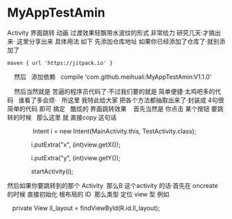 # MyAppTestAmin
Activity 界面跳转 动画 过渡效果轻飘带水波纹的形式 非常给力 研究几天·才搞出来·
 这里分享出来
具体用法 如下
先添加仓库地址 如果你已经添加了仓库了·就别添加了

	maven { url 'https://jitpack.io' }
   
   然后
   添加依赖
   compile 'com.github.meihuali:MyAppTestAmin:V1.1.0'
   
   
   然后当然就是 苦逼的程序员代码了·不过我们要的就是 简单便捷·太鸡吧多的代码
   谁看了多会烦·
   所这里 我特此给大家 把各个方法都抽取出来了·封装成 4句很简单的代码 即可 搞定
   酷炫的 界面跳转效果
  
  首先当然是 你点击 某个按钮 要跳转的时候 
   那么这里 就 直接copy 这句话
   
   
                Intent i = new Intent(MainActivity.this, TestActivity.class);
		
                i.putExtra("x", (int)view.getX());
		
                i.putExtra("y", (int)view.getY());
		
                startActivity(i);
                

然后如果你要跳转到的那个 Activity  那么B 这个activity 的话·首先在 oncreate 的时候 直接初始化 
根布局的 ID  那么类型 定位 view 型 例如 

    private View  ll_layout = findViewById(R.id.ll_layout);
    
    
